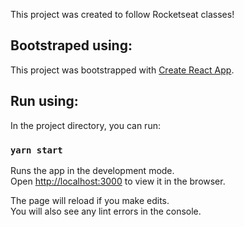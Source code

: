 This project was created to follow Rocketseat classes!

## Bootstraped using:

This project was bootstrapped with [Create React App](https://github.com/facebook/create-react-app).

## Run using:

In the project directory, you can run:

### `yarn start`

Runs the app in the development mode.<br />
Open [http://localhost:3000](http://localhost:3000) to view it in the browser.

The page will reload if you make edits.<br />
You will also see any lint errors in the console.

